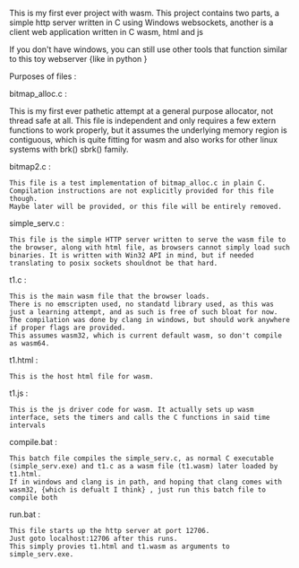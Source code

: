 This is my first ever project with wasm.
This project contains two parts, a simple http server written in C using Windows websockets,
another is a client web application written in C wasm, html and js

If you don't have windows, you can still use other tools that function similar to this toy webserver {like in python }

Purposes of files : 


bitmap_alloc.c :

   This is my first ever pathetic attempt at a general purpose allocator, not thread safe at all. 
   This file is independent and only requires a few extern functions to work properly, but it assumes the underlying memory region is contiguous, which is quite fitting for wasm and also works for other linux systems with brk() sbrk() family.


bitmap2.c :

    This file is a test implementation of bitmap_alloc.c in plain C.
    Compilation instructions are not explicitly provided for this file though.
    Maybe later will be provided, or this file will be entirely removed.


simple_serv.c :

    This file is the simple HTTP server written to serve the wasm file to the browser, along with html file, as browsers cannot simply load such binaries. It is written with Win32 API in mind, but if needed translating to posix sockets shouldnot be that hard.


t1.c :

    This is the main wasm file that the browser loads.
    There is no emscripten used, no standatd library used, as this was just a learning attempt, and as such is free of such bloat for now.
    The compilation was done by clang in windows, but should work anywhere if proper flags are provided.
    This assumes wasm32, which is current default wasm, so don't compile as wasm64.


t1.html :

    This is the host html file for wasm.


t1.js :

    This is the js driver code for wasm. It actually sets up wasm interface, sets the timers and calls the C functions in said time intervals


compile.bat :

    This batch file compiles the simple_serv.c, as normal C executable (simple_serv.exe) and t1.c as a wasm file (t1.wasm) later loaded by t1.html.
    If in windows and clang is in path, and hoping that clang comes with wasm32, {which is defualt I think} , just run this batch file to compile both


run.bat :

    This file starts up the http server at port 12706.
    Just goto localhost:12706 after this runs.
    This simply provies t1.html and t1.wasm as arguments to simple_serv.exe.
    